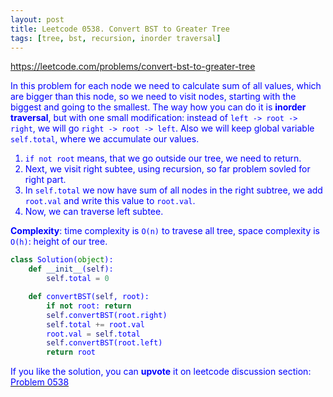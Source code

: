 ```yaml
---
layout: post
title: Leetcode 0538. Convert BST to Greater Tree
tags: [tree, bst, recursion, inorder traversal]
---
```


<a href="https://leetcode.com/problems/convert-bst-to-greater-tree"> <font color = blue>https://leetcode.com/problems/convert-bst-to-greater-tree

In this problem for each node we need to calculate sum of all values, which are bigger than this node, so we need to visit nodes, starting with the biggest and going to the smallest. The way how you can do it is **inorder traversal**, but with one small modification: instead of `left -> root -> right`, we will go `right -> root -> left`. Also we will keep global variable `self.total`, where we accumulate our values.

1. `if not root` means, that we go outside our tree, we need to return.
2. Next, we visit right subtee, using recursion, so far problem sovled for right part.
3. In `self.total` we now have sum of all nodes in the right subtree, we add `root.val` and write this value to `root.val`.
4. Now, we can traverse left subtee.

**Complexity**: time complexity is `O(n)` to travese all tree, space complexity is `O(h)`: height of our tree.

```python
class Solution(object):
    def __init__(self):
        self.total = 0

    def convertBST(self, root):
        if not root: return
        self.convertBST(root.right)
        self.total += root.val
        root.val = self.total
        self.convertBST(root.left)
        return root
```

If you like the solution, you can **upvote** it on leetcode discussion section:<a href="https://leetcode.com/problems/convert-bst-to-greater-tree/discuss/1057484/python-o(n)-inorder-traversal-explained"> <font color = blue>Problem 0538

